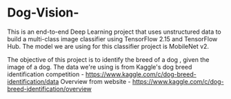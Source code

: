 # Dog-Vision-
This is an end-to-end Deep Learning project that uses unstructured data to build a multi-class image classifier using TensorFlow 2.15 and TensorFlow Hub.
The model we are using for this classifier project is MobileNet v2.

The objective of this project is to identify the breed of a dog , given the image of a dog.
The data we're using is from Kaggle's dog breed identification competition - https://www.kaggle.com/c/dog-breed-identification/data
Overview from website - https://www.kaggle.com/c/dog-breed-identification/overview
